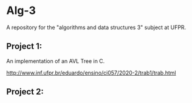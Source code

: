 # Alg-3

A repository for the "algorithms and data structures 3" subject at UFPR.

## Project 1:

An implementation of an AVL Tree in C.

http://www.inf.ufpr.br/eduardo/ensino/ci057/2020-2/trab1/trab.html


## Project 2:
